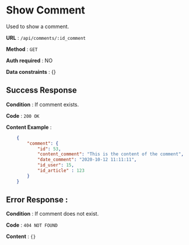 # Show Comment

Used to show a comment.

**URL** : `/api/comments/:id_comment`

**Method** : `GET`

**Auth required** : NO

**Data constraints** : {}

## Success Response

**Condition** : If comment exists.

**Code** : `200 OK`

**Content Example** :

```json
    {
        "comment": {
            "id": 53,
            "content_comment": "This is the content of the comment",
            "date_comment": "2020-10-12 11:11:11",
            "id_user": 15,
            "id_article" : 123
        }
    }
```

## Error Response :

**Condition** : If comment does not exist.

**Code** : `404 NOT FOUND`

**Content** : `{}`
